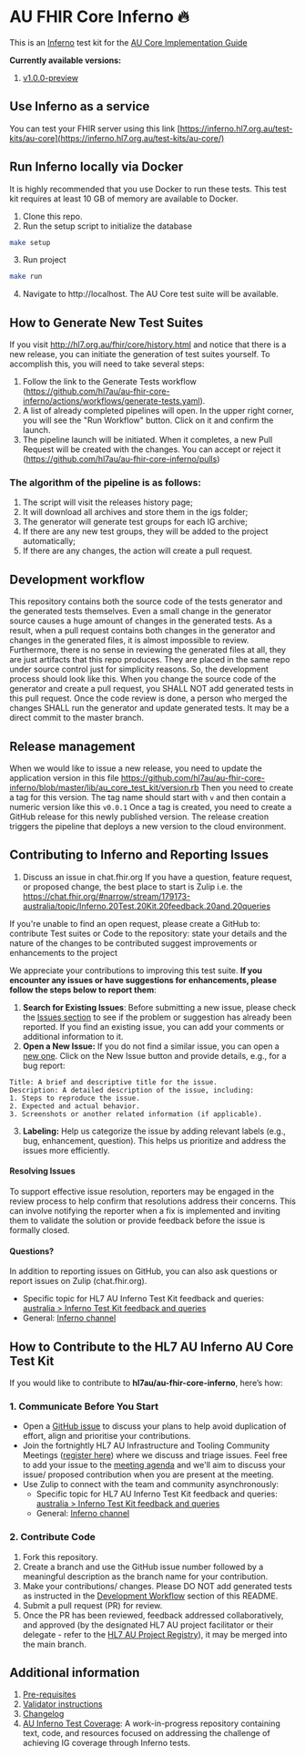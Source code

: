 # AU FHIR Core Inferno 🔥
This is an [Inferno](https://inferno-framework.github.io/inferno-core/) test kit for the [AU Core Implementation Guide](http://hl7.org.au/fhir/core/)

**Currently available versions:**
1. [v1.0.0-preview](https://hl7.org.au/fhir/core/1.0.0-preview/)

## Use Inferno as a service
You can test your FHIR server using this link [https://inferno.hl7.org.au/test-kits/au-core](https://inferno.hl7.org.au/test-kits/au-core/)

## Run Inferno locally via Docker
It is highly recommended that you use Docker to run these tests. This test kit requires at least 10 GB of memory are available to Docker.
1. Clone this repo.
2. Run the setup script to initialize the database
```bash
make setup
```
3. Run project
```bash
make run
```
4. Navigate to http://localhost. The AU Core test suite will be available.

## How to Generate New Test Suites

If you visit http://hl7.org.au/fhir/core/history.html and notice that there is a new release, you can initiate the generation of test suites yourself. To accomplish this, you will need to take several steps:

1. Follow the link to the Generate Tests workflow (https://github.com/hl7au/au-fhir-core-inferno/actions/workflows/generate-tests.yaml).
2. A list of already completed pipelines will open. In the upper right corner, you will see the "Run Workflow" button. Click on it and confirm the launch.
3. The pipeline launch will be initiated. When it completes, a new Pull Request will be created with the changes. You can accept or reject it (https://github.com/hl7au/au-fhir-core-inferno/pulls)

### The algorithm of the pipeline is as follows:

1. The script will visit the releases history page;
2. It will download all archives and store them in the igs folder;
3. The generator will generate test groups for each IG archive;
4. If there are any new test groups, they will be added to the project automatically;
5. If there are any changes, the action will create a pull request.

## Development workflow
This repository contains both the source code of the tests generator and the generated tests themselves.
Even a small change in the generator source causes a huge amount of changes in the generated tests.
As a result, when a pull request contains both changes in the generator and changes in the generated files,
it is almost impossible to review. 
Furthermore, there is no sense in reviewing the generated files at all, they are just artifacts that this repo produces.
They are placed in the same repo under source control just for simplicity reasons.
So, the development process should look like this.
When you change the source code of the generator and create a pull request, you SHALL NOT add generated tests in this pull request.
Once the code review is done, a person who merged the changes SHALL run the generator and update generated tests.
It may be a direct commit to the master branch. 

## Release management
When we would like to issue a new release, you need to update the application version in this file https://github.com/hl7au/au-fhir-core-inferno/blob/master/lib/au_core_test_kit/version.rb
Then you need to create a tag for this version. The tag name should start with `v` and then contain a numeric version like this `v0.0.1`
Once a tag is created, you need to create a GitHub release for this newly published version.
The release creation triggers the pipeline that deploys a new version to the cloud environment.

## Contributing to Inferno and Reporting Issues

1. Discuss an issue in chat.fhir.org
If you have a question, feature request, or proposed change, the best place to start is Zulip i.e. the https://chat.fhir.org/#narrow/stream/179173-australia/topic/Inferno.20Test.20Kit.20feedback.20and.20queries

If you're unable to find an open request, please create a GitHub to:
contribute Test suites or Code to the repository: state your details and the nature of the changes to be contributed
suggest improvements or enhancements to the project

We appreciate your contributions to improving this test suite. **If you encounter any issues or have suggestions for enhancements, please follow the steps below to report them**:

1. **Search for Existing Issues**:
Before submitting a new issue, please check the [Issues section](https://github.com/hl7au/au-fhir-core-inferno/issues) to see if the problem or suggestion has already been reported. If you find an existing issue, you can add your comments or additional information to it.
2. **Open a New Issue:**
If you do not find a similar issue, you can open a [new one](https://github.com/hl7au/au-fhir-core-inferno/issues/new). Click on the New Issue button and provide details, e.g., for a bug report:
```
Title: A brief and descriptive title for the issue.
Description: A detailed description of the issue, including:
1. Steps to reproduce the issue.
2. Expected and actual behavior.
3. Screenshots or another related information (if applicable).
```
3. **Labeling:**
Help us categorize the issue by adding relevant labels (e.g., bug, enhancement, question). This helps us prioritize and address the issues more efficiently.

#### Resolving Issues
To support effective issue resolution, reporters may be engaged in the review process to help confirm that resolutions address their concerns. This can involve notifying the reporter when a fix is implemented and inviting them to validate the solution or provide feedback before the issue is formally closed.

#### Questions?
In addition to reporting issues on GitHub, you can also ask questions or report issues on Zulip (chat.fhir.org).
- Specific topic for HL7 AU Inferno Test Kit feedback and queries: [australia > Inferno Test Kit feedback and queries](https://chat.fhir.org/#narrow/channel/179173-australia/topic/Inferno.20Test.20Kit.20feedback.20and.20queries)
- General: [Inferno channel](https://chat.fhir.org/#narrow/channel/179309-inferno)

## How to Contribute to the HL7 AU Inferno AU Core Test Kit
If you would like to contribute to **hl7au/au-fhir-core-inferno**, here’s how:

### 1. Communicate Before You Start
- Open a [GitHub issue](https://github.com/hl7au/au-fhir-core-inferno/issues) to discuss your plans to help avoid duplication of effort, align and prioritise your contributions.
- Join the fortnightly HL7 AU Infrastructure and Tooling Community Meetings ([register here](https://confluence.hl7.org/display/HAFWG/Infrastructure+and+Tooling+Contact+List)) where we discuss and triage issues. Feel free to add your issue to the [meeting agenda](https://confluence.hl7.org/pages/viewpage.action?pageId=265492851#CommunityMeetingAgendaandMinutes-MeetingDetails) and we'll aim to discuss your issue/ proposed contribution when you are present at the meeting.
- Use Zulip to connect with the team and community asynchronously: 
  - Specific topic for HL7 AU Inferno Test Kit feedback and queries: [australia > Inferno Test Kit feedback and queries](https://chat.fhir.org/#narrow/channel/179173-australia/topic/Inferno.20Test.20Kit.20feedback.20and.20queries)
  - General: [Inferno channel](https://chat.fhir.org/#narrow/channel/179309-inferno)

### 2. Contribute Code
1. Fork this repository.
2. Create a branch and use the GitHub issue number followed by a meaningful description as the branch name for your contribution.
3. Make your contributions/ changes. Please DO NOT add generated tests as instructed in the [Development Workflow](https://github.com/hl7au/au-fhir-core-inferno?tab=readme-ov-file#development-workflow) section of this README.
4. Submit a pull request (PR) for review.
5. Once the PR has been reviewed, feedback addressed collaboratively, and approved (by the designated HL7 AU project facilitator or their delegate - refer to the [HL7 AU Project Registry](https://confluence.hl7.org/display/HA/HL7+Australia+Project+Registry)), it may be merged into the main branch.

## Additional information
1. [Pre-requisites](/docs/pre-requisites.md)
2. [Validator instructions](/docs/validator_instructions.md)
3. [Changelog](CHANGELOG.md)
4. [AU Inferno Test Coverage](https://github.com/beda-software/au-inferno-test-coverage): A work-in-progress repository containing text, code, and resources focused on addressing the challenge of achieving IG coverage through Inferno tests. 
